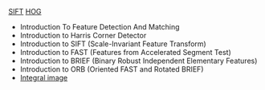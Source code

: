 [SIFT](https://github.com/gauravkr0071/Data-Scientist-Roadmap/new/main)
[HOG](https://www.analyticsvidhya.com/blog/2019/09/feature-engineering-images-introduction-hog-feature-descriptor/)
- Introduction To Feature Detection And Matching
- Introduction to Harris Corner Detector
- Introduction to SIFT (Scale-Invariant Feature Transform)
- Introduction to FAST (Features from Accelerated Segment Test)
- Introduction to BRIEF (Binary Robust Independent Elementary Features)
- Introduction to ORB (Oriented FAST and Rotated BRIEF)
- [Integral image](https://en.wikipedia.org/wiki/Summed-area_table)
